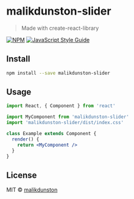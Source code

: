 # malikdunston-slider

> Made with create-react-library

[![NPM](https://img.shields.io/npm/v/malikdunston-slider.svg)](https://www.npmjs.com/package/malikdunston-slider) [![JavaScript Style Guide](https://img.shields.io/badge/code_style-standard-brightgreen.svg)](https://standardjs.com)

## Install

```bash
npm install --save malikdunston-slider
```

## Usage

```jsx
import React, { Component } from 'react'

import MyComponent from 'malikdunston-slider'
import 'malikdunston-slider/dist/index.css'

class Example extends Component {
  render() {
    return <MyComponent />
  }
}
```

## License

MIT © [malikdunston](https://github.com/malikdunston)
